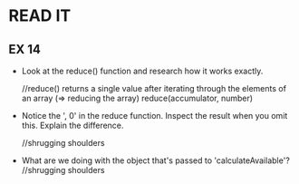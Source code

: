 # READ IT
## EX 14
* Look at the reduce() function and research how it works exactly.

    //reduce() returns a single value after iterating through the elements of an array (=> reducing the array)
    reduce(accumulator, number)

* Notice the ', 0' in the reduce function. Inspect the result when you omit this. Explain the difference.

    //shrugging shoulders
* What are we doing with the object that's passed to 'calculateAvailable'?
    //shrugging shoulders